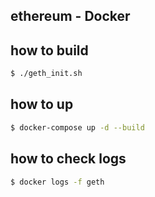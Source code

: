 ethereum - Docker
---

## how to build
```sh
$ ./geth_init.sh
```

## how to up
```sh
$ docker-compose up -d --build
```

## how to check logs
```sh
$ docker logs -f geth
```